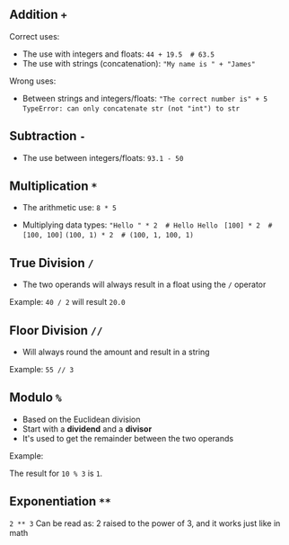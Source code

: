 ## Addition `+`
Correct uses:
- The use with integers and floats:
`44 + 19.5  # 63.5`
- The use with strings (concatenation):
`"My name is " + "James"`

Wrong uses:
- Between strings and integers/floats:
`"The correct number is" + 5`
`TypeError: can only concatenate str (not "int") to str`

## Subtraction `-`
- The use between integers/floats:
`93.1 - 50`

## Multiplication `*`
- The arithmetic use:
`8 * 5`

- Multiplying data types:
`"Hello " * 2  # Hello Hello `
`[100] * 2  # [100, 100]`
`(100, 1) * 2  # (100, 1, 100, 1)`

## True Division `/`
- The two operands will always result in a float using the `/` operator

Example:
`40 / 2` will result `20.0`

## Floor Division `//`
- Will always round the amount and result in a string

Example:
`55 // 3`

## Modulo `%`
- Based on the Euclidean division
- Start with a **dividend** and a **divisor**
- It's used to get the remainder between the two operands

Example:

The result for `10 % 3` is `1`.


## Exponentiation `**`
`2 ** 3` Can be read as: 2 raised to the power of 3, and it works just like in math
